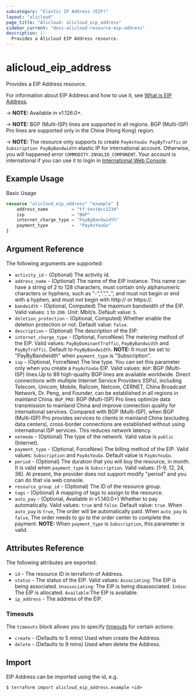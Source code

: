 ```yaml
---
subcategory: "Elastic IP Address (EIP)"
layout: "alicloud"
page_title: "Alicloud: alicloud_eip_address"
sidebar_current: "docs-alicloud-resource-eip-address"
description: |-
  Provides a Alicloud EIP Address resource.
---
```


# alicloud\_eip\_address

Provides a EIP Address resource.

For information about EIP Address and how to use it, see [What is EIP Address](https://www.alibabacloud.com/help/en/doc-detail/36016.htm).

-> **NOTE:** Available in v1.126.0+.

-> **NOTE:** BGP (Multi-ISP) lines are supported in all regions. BGP (Multi-ISP) Pro lines are supported only in the China (Hong Kong) region.

-> **NOTE:** The resource only supports to create `PayAsYouGo PayByTraffic`  or `Subscription PayByBandwidth` elastic IP for international account. Otherwise, you will happened error `COMMODITY.INVALID_COMPONENT`.
Your account is international if you can use it to login in [International Web Console](https://account.alibabacloud.com/login/login.htm).

## Example Usage

Basic Usage

```terraform
resource "alicloud_eip_address" "example" {
    address_name  		 = "tf-testAcc1234"
    isp          		 = "BGP"
    internet_charge_type = "PayByBandwidth"
    payment_type         =  "PayAsYouGo"
}

```

## Argument Reference

The following arguments are supported:

* `activity_id` - (Optional) The activity id.
* `address_name` - (Optional) The name of the EIP instance. This name can have a string of 2 to 128 characters, must contain only alphanumeric characters or hyphens, such as "-",".","_", and must not begin or end with a hyphen, and must not begin with http:// or https://.
* `bandwidth` - (Optional, Computed) The maximum bandwidth of the EIP. Valid values: `1` to `200`. Unit: Mbit/s. Default value: `5`.
* `deletion_protection` - (Optional, Computed) Whether enable the deletion protection or not. Default value: `false`.
* `description` - (Optional) The description of the EIP.
* `internet_charge_type` - (Optional, ForceNew) The metering method of the EIP. 
  Valid values: `PayByDominantTraffic`, `PayByBandwidth` and `PayByTraffic`. Default to `PayByBandwidth`. **NOTE:** It must be set to "PayByBandwidth" when `payment_type` is "Subscription".
* `isp` - (Optional, ForceNew) The line type. You can set this parameter only when you create a `PayAsYouGo` EIP. Valid values: `BGP`: BGP (Multi-ISP) lines.Up to 89 high-quality BGP lines are available worldwide. Direct connections with multiple Internet Service Providers (ISPs), including Telecom, Unicom, Mobile, Railcom, Netcom, CERNET, China Broadcast Network, Dr. Peng, and Founder, can be established in all regions in mainland China. `BGP_PRO`:  BGP (Multi-ISP) Pro lines optimize data transmission to mainland China and improve connection quality for international services. Compared with BGP (Multi-ISP), when BGP (Multi-ISP) Pro provides services to clients in mainland China (excluding data centers), cross-border connections are established without using international ISP services. This reduces network latency.
* `netmode` - (Optional) The type of the network. Valid value is `public` (Internet).
* `payment_type` - (Optional, ForceNew) The billing method of the EIP. Valid values: `Subscription` and `PayAsYouGo`. Default value is `PayAsYouGo`. 
* `period` - (Optional) The duration that you will buy the resource, in month. It is valid when `payment_type` is `Subscription`. Valid values: [1-9, 12, 24, 36]. At present, the provider does not support modify "period" and you can do that via web console.
* `resource_group_id` - (Optional) The ID of the resource group.
* `tags` - (Optional) A mapping of tags to assign to the resource.
* `auto_pay`  - (Optional, Available in v1.140.0+) Whether to pay automatically. Valid values: `true` and `false`. Default value: `true`. When `auto_pay` is `true`, The order will be automatically paid. When `auto_pay` is `false`, The order needs to go to the order center to complete the payment. **NOTE:** When `payment_type` is `Subscription`, this parameter is valid.

## Attributes Reference

The following attributes are exported:

* `id` - The resource ID in terraform of Address.
* `status` - The status of the EIP. Valid values:  `Associating`: The EIP is being associated. `Unassociating`: The EIP is being disassociated. `InUse`: The EIP is allocated. `Available`:The EIP is available.
* `ip_address` - The address of the EIP.

### Timeouts

The `timeouts` block allows you to specify [timeouts](https://www.terraform.io/docs/configuration-0-11/resources.html#timeouts) for certain actions:

* `create` - (Defaults to 5 mins) Used when create the Address.
* `delete` - (Defaults to 9 mins) Used when delete the Address.

## Import

EIP Address can be imported using the id, e.g.

```
$ terraform import alicloud_eip_address.example <id>
```